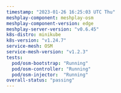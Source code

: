 ```yaml
---
timestamp: "2023-01-26 16:25:03 UTC Thu"
meshplay-component: meshplay-osm
meshplay-component-version: edge
meshplay-server-version: "v0.6.45"
k8s-distro: minikube
k8s-version: "v1.24.7"
service-mesh: OSM
service-mesh-version: "v1.2.3"
tests:
  pod/osm-bootstrap: "Running"
  pod/osm-controller: "Running"
  pod/osm-injector:  "Running"
overall-status: "passing"
---
```

